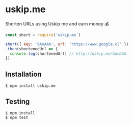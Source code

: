 # uskip.me

Shorten URLs using Uskip.me and earn money :moneybag:

```js
const short = require('uskip.me')

short({ key: '9AoAAA', url: 'https://www.google.cl' })
.then(shortenedUrl => {
  console.log(shortenedUrl) // http://uskip.me/AdcDAA
})
```

## Installation

```console
$ npm install uskip.me
```

## Testing

```console
$ npm install
$ npm test
```
